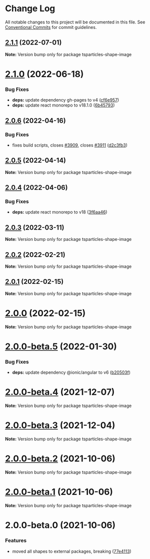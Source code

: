 # Change Log

All notable changes to this project will be documented in this file.
See [Conventional Commits](https://conventionalcommits.org) for commit guidelines.

## [2.1.1](https://github.com/matteobruni/tsparticles/compare/tsparticles-shape-image@2.1.0...tsparticles-shape-image@2.1.1) (2022-07-01)

**Note:** Version bump only for package tsparticles-shape-image





# [2.1.0](https://github.com/matteobruni/tsparticles/compare/tsparticles-shape-image@2.0.6...tsparticles-shape-image@2.1.0) (2022-06-18)


### Bug Fixes

* **deps:** update dependency gh-pages to v4 ([cf6e957](https://github.com/matteobruni/tsparticles/commit/cf6e9577132afcec26410f7321fcf5ffcfb05930))
* **deps:** update react monorepo to v18.1.0 ([6b45793](https://github.com/matteobruni/tsparticles/commit/6b457937c41d7681a2135dfcb6ff220e578f22bb))





## [2.0.6](https://github.com/matteobruni/tsparticles/compare/tsparticles-shape-image@2.0.5...tsparticles-shape-image@2.0.6) (2022-04-16)


### Bug Fixes

* fixes build scripts, closes [#3909](https://github.com/matteobruni/tsparticles/issues/3909), closes [#3911](https://github.com/matteobruni/tsparticles/issues/3911) ([d2c3fb3](https://github.com/matteobruni/tsparticles/commit/d2c3fb33ff9c9d529f2609f89c63cb6e1e61ecda))





## [2.0.5](https://github.com/matteobruni/tsparticles/compare/tsparticles-shape-image@2.0.4...tsparticles-shape-image@2.0.5) (2022-04-14)

**Note:** Version bump only for package tsparticles-shape-image





## [2.0.4](https://github.com/matteobruni/tsparticles/compare/tsparticles-shape-image@2.0.3...tsparticles-shape-image@2.0.4) (2022-04-06)


### Bug Fixes

* **deps:** update react monorepo to v18 ([3f6aa46](https://github.com/matteobruni/tsparticles/commit/3f6aa46e399d0092ae13ba494db86256c0d05c40))





## [2.0.3](https://github.com/matteobruni/tsparticles/compare/tsparticles-shape-image@2.0.2...tsparticles-shape-image@2.0.3) (2022-03-11)

**Note:** Version bump only for package tsparticles-shape-image





## [2.0.2](https://github.com/matteobruni/tsparticles/compare/tsparticles-shape-image@2.0.1...tsparticles-shape-image@2.0.2) (2022-02-21)

**Note:** Version bump only for package tsparticles-shape-image





## [2.0.1](https://github.com/matteobruni/tsparticles/compare/tsparticles-shape-image@2.0.0...tsparticles-shape-image@2.0.1) (2022-02-15)

**Note:** Version bump only for package tsparticles-shape-image





# [2.0.0](https://github.com/matteobruni/tsparticles/compare/tsparticles-shape-image@2.0.0-beta.5...tsparticles-shape-image@2.0.0) (2022-02-15)

**Note:** Version bump only for package tsparticles-shape-image





# [2.0.0-beta.5](https://github.com/matteobruni/tsparticles/compare/tsparticles-shape-image@2.0.0-beta.4...tsparticles-shape-image@2.0.0-beta.5) (2022-01-30)


### Bug Fixes

* **deps:** update dependency @ionic/angular to v6 ([b20503f](https://github.com/matteobruni/tsparticles/commit/b20503ff2a29f6c8617f42c764c8a868fc334c5f))





# [2.0.0-beta.4](https://github.com/matteobruni/tsparticles/compare/tsparticles-shape-image@2.0.0-beta.3...tsparticles-shape-image@2.0.0-beta.4) (2021-12-07)

**Note:** Version bump only for package tsparticles-shape-image





# [2.0.0-beta.3](https://github.com/matteobruni/tsparticles/compare/tsparticles-shape-image@2.0.0-beta.2...tsparticles-shape-image@2.0.0-beta.3) (2021-12-04)

**Note:** Version bump only for package tsparticles-shape-image





# [2.0.0-beta.2](https://github.com/matteobruni/tsparticles/compare/tsparticles-shape-image@2.0.0-beta.1...tsparticles-shape-image@2.0.0-beta.2) (2021-10-06)

**Note:** Version bump only for package tsparticles-shape-image





# [2.0.0-beta.1](https://github.com/matteobruni/tsparticles/compare/tsparticles-shape-image@2.0.0-beta.0...tsparticles-shape-image@2.0.0-beta.1) (2021-10-06)

**Note:** Version bump only for package tsparticles-shape-image





# 2.0.0-beta.0 (2021-10-06)


### Features

* moved all shapes to external packages, breaking ([77e4113](https://github.com/matteobruni/tsparticles/commit/77e411338f65ab076fe85c0f143c13417147d4b5))

